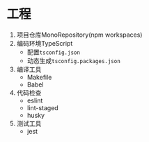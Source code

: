 # 工程



1. 项目仓库MonoRepository(npm workspaces)
2. 编码环境TypeScript
   - 配置`tsconfig.json`
   - 动态生成`tsconfig.packages.json`
3. 编译工具
   - Makefile
   - Babel
4. 代码检查
   - eslint
   - lint-staged
   - husky
5. 测试工具
   - jest
